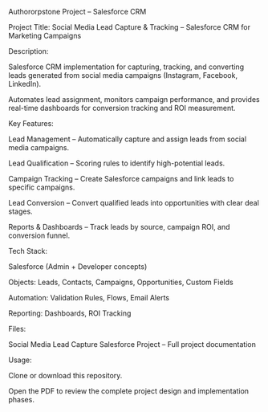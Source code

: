 Authororpstone Project – Salesforce CRM

Project Title: Social Media Lead Capture & Tracking – Salesforce CRM for Marketing Campaigns

Description:

Salesforce CRM implementation for capturing, tracking, and converting leads generated from social media campaigns (Instagram, Facebook, LinkedIn).

Automates lead assignment, monitors campaign performance, and provides real-time dashboards for conversion tracking and ROI measurement.

Key Features:

Lead Management – Automatically capture and assign leads from social media campaigns.

Lead Qualification – Scoring rules to identify high-potential leads.

Campaign Tracking – Create Salesforce campaigns and link leads to specific campaigns.

Lead Conversion – Convert qualified leads into opportunities with clear deal stages.

Reports & Dashboards – Track leads by source, campaign ROI, and conversion funnel.

Tech Stack:

Salesforce (Admin + Developer concepts)

Objects: Leads, Contacts, Campaigns, Opportunities, Custom Fields

Automation: Validation Rules, Flows, Email Alerts

Reporting: Dashboards, ROI Tracking

Files:

Social Media Lead Capture Salesforce Project – Full project documentation

Usage:

Clone or download this repository.

Open the PDF to review the complete project design and implementation phases.


